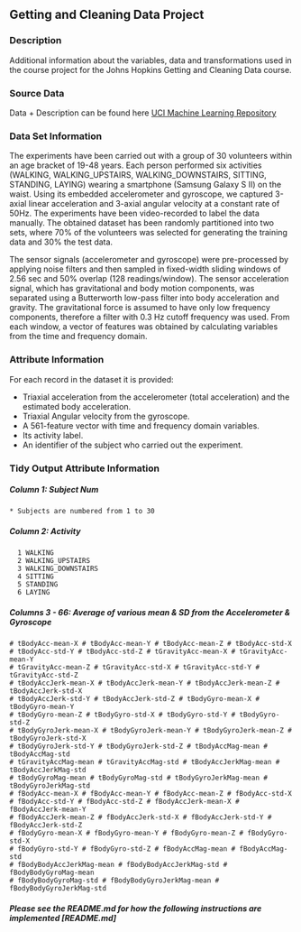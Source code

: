 ## Getting and Cleaning Data Project

### Description
Additional information about the variables, data and transformations used in the course project for the Johns Hopkins Getting and Cleaning Data course.

### Source Data
Data + Description can be found here [UCI Machine Learning Repository](http://archive.ics.uci.edu/ml/datasets/Human+Activity+Recognition+Using+Smartphones)

### Data Set Information
The experiments have been carried out with a group of 30 volunteers within an age bracket of 19-48 years. Each person performed six activities (WALKING, WALKING_UPSTAIRS, WALKING_DOWNSTAIRS, SITTING, STANDING, LAYING) wearing a smartphone (Samsung Galaxy S II) on the waist. Using its embedded accelerometer and gyroscope, we captured 3-axial linear acceleration and 3-axial angular velocity at a constant rate of 50Hz. The experiments have been video-recorded to label the data manually. The obtained dataset has been randomly partitioned into two sets, where 70% of the volunteers was selected for generating the training data and 30% the test data.

The sensor signals (accelerometer and gyroscope) were pre-processed by applying noise filters and then sampled in fixed-width sliding windows of 2.56 sec and 50% overlap (128 readings/window). The sensor acceleration signal, which has gravitational and body motion components, was separated using a Butterworth low-pass filter into body acceleration and gravity. The gravitational force is assumed to have only low frequency components, therefore a filter with 0.3 Hz cutoff frequency was used. From each window, a vector of features was obtained by calculating variables from the time and frequency domain.

### Attribute Information
For each record in the dataset it is provided:
- Triaxial acceleration from the accelerometer (total acceleration) and the estimated body acceleration.
- Triaxial Angular velocity from the gyroscope.
- A 561-feature vector with time and frequency domain variables.
- Its activity label.
- An identifier of the subject who carried out the experiment.

### Tidy Output Attribute Information
##### Column 1: Subject Num
    * Subjects are numbered from 1 to 30
##### Column 2: Activity
      1 WALKING
      2 WALKING_UPSTAIRS
      3 WALKING_DOWNSTAIRS
      4 SITTING
      5 STANDING
      6 LAYING
##### Columns 3 - 66: Average of various mean & SD from the Accelerometer & Gyroscope
    # tBodyAcc-mean-X # tBodyAcc-mean-Y # tBodyAcc-mean-Z # tBodyAcc-std-X
    # tBodyAcc-std-Y # tBodyAcc-std-Z # tGravityAcc-mean-X # tGravityAcc-mean-Y
    # tGravityAcc-mean-Z # tGravityAcc-std-X # tGravityAcc-std-Y # tGravityAcc-std-Z
    # tBodyAccJerk-mean-X # tBodyAccJerk-mean-Y # tBodyAccJerk-mean-Z # tBodyAccJerk-std-X
    # tBodyAccJerk-std-Y # tBodyAccJerk-std-Z # tBodyGyro-mean-X # tBodyGyro-mean-Y
    # tBodyGyro-mean-Z # tBodyGyro-std-X # tBodyGyro-std-Y # tBodyGyro-std-Z
    # tBodyGyroJerk-mean-X # tBodyGyroJerk-mean-Y # tBodyGyroJerk-mean-Z # tBodyGyroJerk-std-X
    # tBodyGyroJerk-std-Y # tBodyGyroJerk-std-Z # tBodyAccMag-mean # tBodyAccMag-std
    # tGravityAccMag-mean # tGravityAccMag-std # tBodyAccJerkMag-mean # tBodyAccJerkMag-std
    # tBodyGyroMag-mean # tBodyGyroMag-std # tBodyGyroJerkMag-mean # tBodyGyroJerkMag-std
    # fBodyAcc-mean-X # fBodyAcc-mean-Y # fBodyAcc-mean-Z # fBodyAcc-std-X
    # fBodyAcc-std-Y # fBodyAcc-std-Z # fBodyAccJerk-mean-X # fBodyAccJerk-mean-Y
    # fBodyAccJerk-mean-Z # fBodyAccJerk-std-X # fBodyAccJerk-std-Y # fBodyAccJerk-std-Z
    # fBodyGyro-mean-X # fBodyGyro-mean-Y # fBodyGyro-mean-Z # fBodyGyro-std-X
    # fBodyGyro-std-Y # fBodyGyro-std-Z # fBodyAccMag-mean # fBodyAccMag-std
    # fBodyBodyAccJerkMag-mean # fBodyBodyAccJerkMag-std # fBodyBodyGyroMag-mean
    # fBodyBodyGyroMag-std # fBodyBodyGyroJerkMag-mean # fBodyBodyGyroJerkMag-std

##### Please see the README.md for how the following instructions are implemented [README.md]
